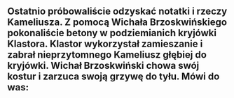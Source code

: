 Ostatnio próbowaliście odzyskać notatki i rzeczy Kameliusza. Z pomocą Wichała Brzoskwińskiego pokonaliście betony w podziemianich kryjówki Klastora. Klastor wykorzystał zamieszanie i zabrał nieprzytomnego Kameliusz głębiej do kryjówki. Wichał Brzoskwiński chowa swój kostur i zarzuca swoją grzywę do tyłu. Mówi do was:
- 
